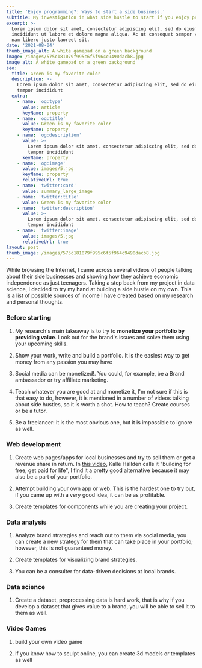 ```yaml
---
title: 'Enjoy programming?: Ways to start a side business.'
subtitle: My investigation in what side hustle to start if you enjoy programming
excerpt: >-
  Lorem ipsum dolor sit amet, consectetur adipiscing elit, sed do eiusmod tempor
  incididunt ut labore et dolore magna aliqua. Ac ut consequat semper viverra
  nam libero justo laoreet sit.
date: '2021-08-04'
thumb_image_alt: A white gamepad on a green background
image: /images/575c181079f995c6f5f964c9490dacb8.jpg
image_alt: A white gamepad on a green background
seo:
  title: Green is my favorite color
  description: >-
    Lorem ipsum dolor sit amet, consectetur adipiscing elit, sed do eiusmod
    tempor incididunt
  extra:
    - name: 'og:type'
      value: article
      keyName: property
    - name: 'og:title'
      value: Green is my favorite color
      keyName: property
    - name: 'og:description'
      value: >-
        Lorem ipsum dolor sit amet, consectetur adipiscing elit, sed do eiusmod
        tempor incididunt
      keyName: property
    - name: 'og:image'
      value: images/5.jpg
      keyName: property
      relativeUrl: true
    - name: 'twitter:card'
      value: summary_large_image
    - name: 'twitter:title'
      value: Green is my favorite color
    - name: 'twitter:description'
      value: >-
        Lorem ipsum dolor sit amet, consectetur adipiscing elit, sed do eiusmod
        tempor incididunt
    - name: 'twitter:image'
      value: images/5.jpg
      relativeUrl: true
layout: post
thumb_image: /images/575c181079f995c6f5f964c9490dacb8.jpg
---
```

While browsing the Internet, I came across several videos of people talking about their side businesses and showing how they achieve economic independence as just teenagers. Taking a step back from my project in data science, I decided to try my hand at building a side hustle on my own. This is a list of possible sources of income I have created based on my research and personal thoughts.

### Before starting

1.  My research's main takeaway is to try to **monetize your portfolio by providing value**. Look out for the brand's issues and solve them using your upcoming skills.

2.  Show your work, write and build a portfolio. It is the easiest way to get money from any  passion you may have

3.  Social media can be monetized!. You could, for example, be a Brand ambassador or try affiliate marketing.

4.  Teach whatever you are good at and monetize it, I'm not sure if this is that easy to do, however, it is mentioned in a number of videos talking about side hustles, so it is worth a shot.  How to teach? Create courses or be a tutor.

5.  Be a freelancer: it is the most obvious one, but it is impossible to ignore as well.

### Web development

1.  Create web pages/apps for local businesses and try to sell them or get a revenue share in return. In [this video](https://www.youtube.com/watch?v=wWySnxhZYsc), Kalle Hallden calls it "building for free, get paid for life", I find it a pretty good alternative because it may also be a part of your portfolio.

2.  Attempt building your own app or web. This is the hardest one to try but, if you came up with a very good idea, it can be as profitable.

3.  Create templates for components while you are creating your project.

### Data analysis

1.  Analyze brand strategies and reach out to them via social media, you can create a new strategy for them that can take place in your portfolio; however, this is not guaranteed money.

2.  Create templates for visualizing brand strategies.

3.  You can be a consulter for data-driven decisions at local brands.

### Data science

1.  Create a dataset, preprocessing data is hard work, that is why if you develop a dataset that gives value to a brand, you will be able to sell it to them as well.

### Video Games

1.  build your own video game

2.  if you know how to sculpt online, you can create 3d models or templates as well
